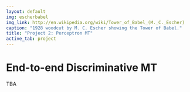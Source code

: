 ```yaml
---
layout: default
img: escherbabel
img_link: http://en.wikipedia.org/wiki/Tower_of_Babel_(M._C._Escher)
caption: "1928 woodcut by M. C. Escher showing the Tower of Babel."
title: "Project 2: Perceptron MT"
active_tab: project
---
```


# End-to-end Discriminative MT

TBA


